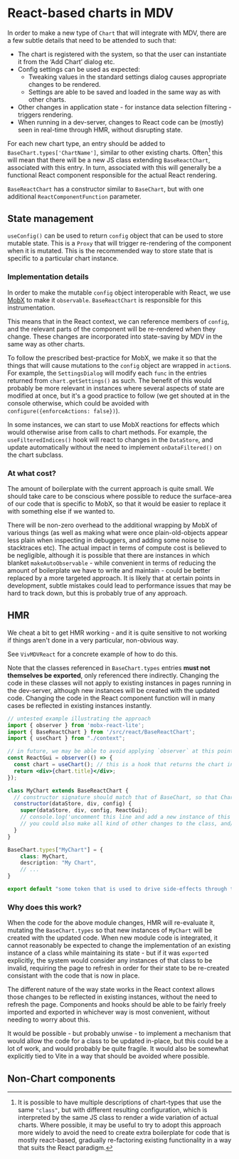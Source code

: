 # React-based charts in MDV

In order to make a new type of `Chart` that will integrate with MDV, there are a few subtle details that need to be attended to such that:

- The chart is registered with the system, so that the user can instantiate it from the ‘Add Chart’ dialog etc.
- Config settings can be used as expected:
  - Tweaking values in the standard settings dialog causes appropriate changes to be rendered.
  - Settings are able to be saved and loaded in the same way as with other charts.
- Other changes in application state - for instance data selection filtering - triggers rendering.
- When running in a dev-server, changes to React code can be (mostly) seen in real-time through HMR, without disrupting state.

For each new chart type, an entry should be added to `BaseChart.types['ChartName']`, similar to other existing charts. Often[^1] this will mean that there will be a new JS class extending `BaseReactChart`, associated with this entry. In turn, associated with this will generally be a functional React component responsible for the actual React rendering.

`BaseReactChart` has a constructor similar to `BaseChart`, but with one additional `ReactComponentFunction` parameter.


[^1]: It is possible to have multiple descriptions of chart-types that use the same `"class"`, but with different resulting configuration, which is interpreted by the same JS class to render a wide variation of actual charts. Where possible, it may be useful to try to adopt this approach more widely to avoid the need to create extra boilerplate for code that is mostly react-based, gradually re-factoring existing functionality in a way that suits the React paradigm.

## State management

`useConfig()` can be used to return `config` object that can be used to store mutable state. This is a `Proxy` that will trigger re-rendering of the component when it is mutated. This is the recommended way to store state that is specific to a particular chart instance.

### Implementation details

In order to make the mutable `config` object interoperable with React, we use [MobX](https://mobx.js.org/) to make it `observable`. `BaseReactChart` is responsible for this instrumentation.

This means that in the React context, we can reference members of `config`, and the relevant parts of the component will be re-rendered when they change. These changes are incorporated into state-saving by MDV in the same way as other charts.

To follow the prescribed best-practice for MobX, we make it so that the things that will cause mutations to the `config` object are wrapped in `action`s. For example, the `SettingsDialog` will modify each `func` in the entries returned from `chart.getSettings()` as such. The benefit of this would probably be more relevant in instances where several aspects of state are modified at once, but it's a good practice to follow (we get shouted at in the console otherwise, which could be avoided with `configure({enforceActions: false})`).

In some instances, we can start to use MobX reactions for effects which would otherwise arise from calls to chart methods. For example, the `useFilteredIndices()` hook will react to changes in the `DataStore`, and update automatically without the need to implement `onDataFiltered()` on the chart subclass.

### At what cost?

The amount of boilerplate with the current approach is quite small. We should take care to be conscious where possible to reduce the surface-area of our code that is specific to MobX, so that it would be easier to replace it with something else if we wanted to.

There will be non-zero overhead to the additional wrapping by MobX of various things (as well as making what were once plain-old-objects appear less plain when inspecting in debuggers, and adding some noise to stacktraces etc). The actual impact in terms of compute cost is believed to be negligible, although it is possible that there are instances in which blanket `makeAutoObservable` - while convenient in terms of reducing the amount of boilerplate we have to write and maintain - could be better replaced by a more targeted approach. It is likely that at certain points in development, subtle mistakes could lead to performance issues that may be hard to track down, but this is probably true of any approach.


## HMR

We cheat a bit to get HMR working - and it is quite sensitive to not working if things aren't done in a very particular, non-obvious way.

See `VivMDVReact` for a concrete example of how to do this.

Note that the classes referenced in `BaseChart.types` entries **must not themselves be exported**, only referenced there indirectly. Changing the code in these classes will not apply to existing instances in pages running in the dev-server, although new instances will be created with the updated code. Changing the code in the React component function will in many cases be reflected in existing instances instantly.

```jsx
// untested example illustrating the approach
import { observer } from 'mobx-react-lite';
import { BaseReactChart } from '/src/react/BaseReactChart';
import { useChart } from "./context";

// in future, we may be able to avoid applying `observer` at this point, but make it part of the `BaseReactChart` implementation, and potentially change that implementation to not use mobx
const ReactGui = observer(() => {
  const chart = useChart(); // this is a hook that returns the chart instance, see `hooks.ts` for others.
  return <div>{chart.title}</div>;
});

class MyChart extends BaseReactChart {
  // constructor signature should match that of BaseChart, so that ChartManager can instantiate it.
  constructor(dataStore, div, config) {
    super(dataStore, div, config, ReactGui);
    // console.log('uncomment this line and add a new instance of this chart to see this message in the console')
    // you could also make all kind of other changes to the class, and/or the `BaseChart.types["MyChart"]` entry, and see them reflected in new instances of the chart, but not existing ones
  }
}

BaseChart.types["MyChart"] = {
    class: MyChart,
    description: "My Chart",
    // ...
}

export default "some token that is used to drive side-effects through the system..."
```

### Why does this work?

When the code for the above module changes, HMR will re-evaluate it, mutating the `BaseChart.types` so that new instances of `MyChart` will be created with the updated code. When new module code is integrated, it cannot reasonably be expected to change the implementation of an existing instance of a class while maintaining its state - but if it was `export`ed explicitly, the system would consider any instances of that class to be invalid, requiring the page to refresh in order for their state to be re-created consistant with the code that is now in place.

The different nature of the way state works in the React context allows those changes to be reflected in existing instances, without the need to refresh the page. Components and hooks should be able to be fairly freely imported and exported in whichever way is most convenient, without needing to worry about this.

It would be possible - but probably unwise - to implement a mechanism that would allow the code for a class to be updated in-place, but this could be a lot of work, and would probably be quite fragile. It would also be somewhat explicitly tied to Vite in a way that should be avoided where possible.

## Non-Chart components

